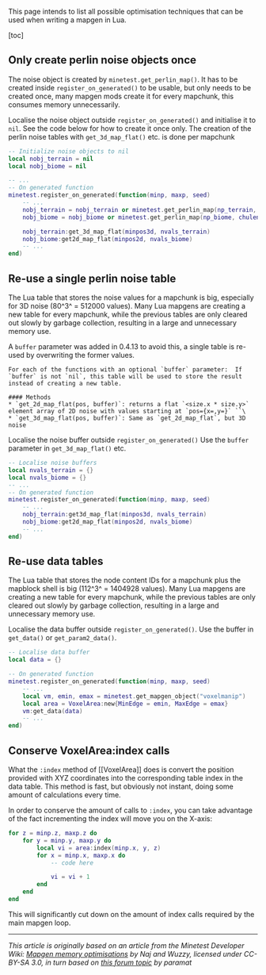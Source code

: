 This page intends to list all possible optimisation techniques that can be used when writing a mapgen in Lua.

[toc]

## Only create perlin noise objects once
The noise object is created by `minetest.get_perlin_map()`. It has to be created inside `register_on_generated()` to be usable, but only needs to be created once, many mapgen mods create it for every mapchunk, this consumes memory unnecessarily.

Localise the noise object outside `register_on_generated()` and initialise it to `nil`. See the code below for how to create it once only. The creation of the perlin noise tables with `get_3d_map_flat()` etc. is done per mapchunk

```lua
-- Initialize noise objects to nil
local nobj_terrain = nil
local nobj_biome = nil

-- ...
-- On generated function
minetest.register_on_generated(function(minp, maxp, seed)
	-- ...
	nobj_terrain = nobj_terrain or minetest.get_perlin_map(np_terrain, chulens3d)
	nobj_biome = nobj_biome or minetest.get_perlin_map(np_biome, chulens2d)

	nobj_terrain:get_3d_map_flat(minpos3d, nvals_terrain)
	nobj_biome:get2d_map_flat(minpos2d, nvals_biome)
	-- ...
end)
```

## Re-use a single perlin noise table
The Lua table that stores the noise values for a mapchunk is big, especially for 3D noise (80^3^ = 512000 values). Many Lua mapgens are creating a new table for every mapchunk, while the previous tables are only cleared out slowly by garbage collection, resulting in a large and unnecessary memory use.

A `buffer` parameter was added in 0.4.13 to avoid this, a single table is re-used by overwriting the former values.

```
For each of the functions with an optional `buffer` parameter:  If `buffer` is not `nil`, this table will be used to store the result instead of creating a new table.

#### Methods
* `get_2d_map_flat(pos, buffer)`: returns a flat `<size.x * size.y>` element array of 2D noise with values starting at `pos={x=,y=}` ``\
* `get_3d_map_flat(pos, buffer)`: Same as `get_2d_map_flat`, but 3D noise
```

Localise the noise buffer outside `register_on_generated()` Use the `buffer` parameter in `get_3d_map_flat()` etc.

```lua
-- Localise noise buffers
local nvals_terrain = {}
local nvals_biome = {}
-- ...
-- On generated function
minetest.register_on_generated(function(minp, maxp, seed)
	-- ...
	nobj_terrain:get3d_map_flat(minpos3d, nvals_terrain)
	nobj_biome:get2d_map_flat(minpos2d, nvals_biome)
	-- ...
end)
```

## Re-use data tables
The Lua table that stores the node content IDs for a mapchunk plus the mapblock shell is big (112^3^ = 1404928 values). Many Lua mapgens are creating a new table for every mapchunk, while the previous tables are only cleared out slowly by garbage collection, resulting in a large and unnecessary memory use.

Localise the data buffer outside `register_on_generated()`. Use the buffer in `get_data()` or `get_param2_data()`.

```lua
-- Localise data buffer
local data = {}

-- On generated function
minetest.register_on_generated(function(minp, maxp, seed)
	-- ...
	local vm, emin, emax = minetest.get_mapgen_object("voxelmanip")
	local area = VoxelArea:new{MinEdge = emin, MaxEdge = emax}
	vm:get_data(data)
	-- ...
end)
```

## Conserve VoxelArea:index calls
What the `:index` method of [[VoxelArea]] does is convert the position provided with XYZ coordinates into the corresponding table index in the data table. This method is fast, but obviously not instant, doing some amount of calculations every time.

In order to conserve the amount of calls to `:index`, you can take advantage of the fact incrementing the index will move you on the X-axis:

```lua
for z = minp.z, maxp.z do
    for y = minp.y, maxp.y do
        local vi = area:index(minp.x, y, z)
        for x = minp.x, maxp.x do
            -- code here

            vi = vi + 1
        end
    end
end
```

This will significantly cut down on the amount of index calls required by the main mapgen loop.

---
*This article is originally based on an article from the Minetest Developer Wiki: [Mapgen memory optimisations](https://dev.minetest.net/Mapgen_memory_optimisations) by Naj and Wuzzy, licensed under CC-BY-SA 3.0, in turn based on [this forum topic](https://forum.minetest.net/viewtopic.php?t=16043) by paramat*